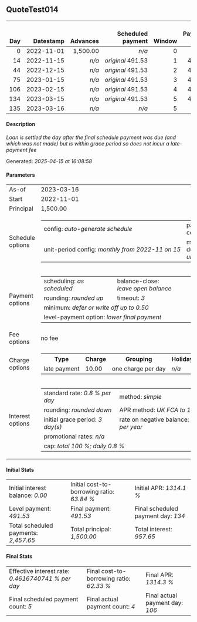 <h2>QuoteTest014</h2><table><thead style="vertical-align: bottom;"><th style="text-align: right;">Day</th><th style="text-align: right;">Datestamp</th><th style="text-align: right;">Advances</th><th style="text-align: right;">Scheduled payment</th><th style="text-align: right;">Window</th><th style="text-align: right;">Payment due</th><th style="text-align: right;">Actual payments</th><th style="text-align: right;">Generated payment</th><th style="text-align: right;">Net effect</th><th style="text-align: right;">Payment status</th><th style="text-align: right;">Balance status</th><th style="text-align: right;">Simple interest</th><th style="text-align: right;">New interest</th><th style="text-align: right;">New charges</th><th style="text-align: right;">Principal portion</th><th style="text-align: right;">Fee portion</th><th style="text-align: right;">Interest portion</th><th style="text-align: right;">Charges portion</th><th style="text-align: right;">Fee refund</th><th style="text-align: right;">Principal balance</th><th style="text-align: right;">Fee balance</th><th style="text-align: right;">Interest balance</th><th style="text-align: right;">Charges balance</th><th style="text-align: right;">Settlement figure</th><th style="text-align: right;">Fee refund if&nbsp;settled</th></thead><tr style="text-align: right;"><td class="ci00">0</td><td class="ci01" style="white-space: nowrap;">2022-11-01</td><td class="ci02">1,500.00</td><td class="ci03" style="white-space: nowrap;"><i>n/a<i></td><td class="ci04">0</td><td class="ci05">0.00</td><td class="ci06"><i>n/a</i></td><td class="ci07"><i>n/a</i></td><td class="ci08">0.00</td><td class="ci09"><i>none&nbsp;scheduled</i></td><td class="ci10">open</td><td class="ci13">0.0000</td><td class="ci14">0.0000</td><td class="ci15"><i>n/a</i></td><td class="ci16">0.00</td><td class="ci17">0.00</td><td class="ci18">0.00</td><td class="ci19">0.00</td><td class="ci20">0.00</td><td class="ci21">1,500.00</td><td class="ci22">0.00</td><td class="ci23">0.0000</td><td class="ci24">0.00</td><td class="ci25">1,500.00</td><td class="ci26">0.00</td></tr><tr style="text-align: right;"><td class="ci00">14</td><td class="ci01" style="white-space: nowrap;">2022-11-15</td><td class="ci02"><i>n/a</i></td><td class="ci03" style="white-space: nowrap;"><i>original</i> 491.53</td><td class="ci04">1</td><td class="ci05">491.53</td><td class="ci06"><i>confirmed</i>&nbsp;500.00</td><td class="ci07"><i>n/a</i></td><td class="ci08">500.00</td><td class="ci09"><i>overpayment</i></td><td class="ci10">open</td><td class="ci13">168.0000</td><td class="ci14">168.0000</td><td class="ci15"><i>n/a</i></td><td class="ci16">332.00</td><td class="ci17">0.00</td><td class="ci18">168.00</td><td class="ci19">0.00</td><td class="ci20">0.00</td><td class="ci21">1,168.00</td><td class="ci22">0.00</td><td class="ci23">0.0000</td><td class="ci24">0.00</td><td class="ci25">1,168.00</td><td class="ci26">0.00</td></tr><tr style="text-align: right;"><td class="ci00">44</td><td class="ci01" style="white-space: nowrap;">2022-12-15</td><td class="ci02"><i>n/a</i></td><td class="ci03" style="white-space: nowrap;"><i>original</i> 491.53</td><td class="ci04">2</td><td class="ci05">483.06</td><td class="ci06"><i>confirmed</i>&nbsp;500.00</td><td class="ci07"><i>n/a</i></td><td class="ci08">500.00</td><td class="ci09"><i>overpayment</i></td><td class="ci10">open</td><td class="ci13">280.3200</td><td class="ci14">280.3200</td><td class="ci15"><i>n/a</i></td><td class="ci16">219.68</td><td class="ci17">0.00</td><td class="ci18">280.32</td><td class="ci19">0.00</td><td class="ci20">0.00</td><td class="ci21">948.32</td><td class="ci22">0.00</td><td class="ci23">0.0000</td><td class="ci24">0.00</td><td class="ci25">948.32</td><td class="ci26">0.00</td></tr><tr style="text-align: right;"><td class="ci00">75</td><td class="ci01" style="white-space: nowrap;">2023-01-15</td><td class="ci02"><i>n/a</i></td><td class="ci03" style="white-space: nowrap;"><i>original</i> 491.53</td><td class="ci04">3</td><td class="ci05">474.59</td><td class="ci06"><i>confirmed</i>&nbsp;500.00</td><td class="ci07"><i>n/a</i></td><td class="ci08">500.00</td><td class="ci09"><i>overpayment</i></td><td class="ci10">open</td><td class="ci13">235.1834</td><td class="ci14">235.1834</td><td class="ci15"><i>n/a</i></td><td class="ci16">264.82</td><td class="ci17">0.00</td><td class="ci18">235.18</td><td class="ci19">0.00</td><td class="ci20">0.00</td><td class="ci21">683.50</td><td class="ci22">0.00</td><td class="ci23">0.0000</td><td class="ci24">0.00</td><td class="ci25">683.50</td><td class="ci26">0.00</td></tr><tr style="text-align: right;"><td class="ci00">106</td><td class="ci01" style="white-space: nowrap;">2023-02-15</td><td class="ci02"><i>n/a</i></td><td class="ci03" style="white-space: nowrap;"><i>original</i> 491.53</td><td class="ci04">4</td><td class="ci05">466.12</td><td class="ci06"><i>confirmed</i>&nbsp;500.00</td><td class="ci07"><i>n/a</i></td><td class="ci08">500.00</td><td class="ci09"><i>overpayment</i></td><td class="ci10">open</td><td class="ci13">169.5080</td><td class="ci14">169.5080</td><td class="ci15"><i>n/a</i></td><td class="ci16">330.50</td><td class="ci17">0.00</td><td class="ci18">169.50</td><td class="ci19">0.00</td><td class="ci20">0.00</td><td class="ci21">353.00</td><td class="ci22">0.00</td><td class="ci23">0.0000</td><td class="ci24">0.00</td><td class="ci25">353.00</td><td class="ci26">0.00</td></tr><tr style="text-align: right;"><td class="ci00">134</td><td class="ci01" style="white-space: nowrap;">2023-03-15</td><td class="ci02"><i>n/a</i></td><td class="ci03" style="white-space: nowrap;"><i>original</i> 491.53</td><td class="ci04">5</td><td class="ci05">432.07</td><td class="ci06"><i>n/a</i></td><td class="ci07"><i>n/a</i></td><td class="ci08">0.00</td><td class="ci09"><i>payment&nbsp;due</i></td><td class="ci10">open</td><td class="ci13">79.0720</td><td class="ci14">79.0720</td><td class="ci15"><i>n/a</i></td><td class="ci16">0.00</td><td class="ci17">0.00</td><td class="ci18">0.00</td><td class="ci19">0.00</td><td class="ci20">0.00</td><td class="ci21">353.00</td><td class="ci22">0.00</td><td class="ci23">79.0720</td><td class="ci24">0.00</td><td class="ci25">432.07</td><td class="ci26">0.00</td></tr><tr style="text-align: right;"><td class="ci00">135</td><td class="ci01" style="white-space: nowrap;">2023-03-16</td><td class="ci02"><i>n/a</i></td><td class="ci03" style="white-space: nowrap;"><i>n/a<i></td><td class="ci04">5</td><td class="ci05">0.00</td><td class="ci06"><i>n/a</i></td><td class="ci07">434.89</td><td class="ci08">434.89</td><td class="ci09"><i>generated</i></td><td class="ci10">closed</td><td class="ci13">2.8240</td><td class="ci14">2.8240</td><td class="ci15"><i>n/a</i></td><td class="ci16">353.00</td><td class="ci17">0.00</td><td class="ci18">81.89</td><td class="ci19">0.00</td><td class="ci20">0.00</td><td class="ci21">0.00</td><td class="ci22">0.00</td><td class="ci23">0.0000</td><td class="ci24">0.00</td><td class="ci25">434.89</td><td class="ci26">0.00</td></tr></table><p><h4>Description</h4><i>Loan is settled the day after the final schedule payment was due (and which was not made) but is within grace period so does not incur a late-payment fee</i></p><p>Generated: <i>2025-04-15 at 16:08:58</i></p><h4>Parameters</h4><table><tr><td>As-of</td><td>2023-03-16</td></tr><tr><td>Start</td><td>2022-11-01</td></tr><tr><td>Principal</td><td>1,500.00</td></tr><tr><td>Schedule options</td><td><table><tr><td>config: <i>auto-generate schedule</i></td><td>payment count: <i>5</i></td></tr><tr><td style="white-space: nowrap;">unit-period config: <i>monthly from 2022-11 on 15</i></td><td>max duration: <i>unlimited</i></td></tr></table></td></tr><tr><td>Payment options</td><td><table><tr><td>scheduling: <i>as scheduled</i></td><td>balance-close: <i>leave&nbsp;open&nbsp;balance</i></td></tr><tr><td>rounding: <i>rounded up</i></td><td>timeout: <i>3</i></td></tr><tr><td colspan='2'>minimum: <i>defer&nbsp;or&nbsp;write&nbsp;off&nbsp;up&nbsp;to&nbsp;0.50</i></td></tr><tr><td colspan='2'>level-payment option: <i>lower&nbsp;final&nbsp;payment</i></td></tr></table></td></tr><tr><td>Fee options</td><td>no fee</td></tr><tr><td>Charge options</td><td><table><tr><th>Type</th><th>Charge</th><th>Grouping</th><th>Holidays</th></tr><tr><td>late payment</td><td>10.00</td><td>one charge per day</td><td><i>n/a</i></td></tr></table></td></tr><tr><td>Interest options</td><td><table><tr><td>standard rate: <i>0.8 % per day</i></td><td>method: <i>simple</i></td></tr><tr><td>rounding: <i>rounded down</i></td><td>APR method: <i>UK FCA to 1 d.p.</i></td></tr><tr><td>initial grace period: <i>3 day(s)</i></td><td>rate on negative balance: <i>8 % per year</i></td></tr><tr><td colspan="2">promotional rates: <i><i>n/a</i></i></td></tr><tr><td colspan="2">cap: <i>total 100 %; daily 0.8 %</td></tr></table></td></tr></table><h4>Initial Stats</h4><table><tr><td>Initial interest balance: <i>0.00</i></td><td>Initial cost-to-borrowing ratio: <i>63.84 %</i></td><td>Initial APR: <i>1314.1 %</i></td></tr><tr><td>Level payment: <i>491.53</i></td><td>Final payment: <i>491.53</i></td><td>Final scheduled payment day: <i>134</i></td></tr><tr><td>Total scheduled payments: <i>2,457.65</i></td><td>Total principal: <i>1,500.00</i></td><td>Total interest: <i>957.65</i></td></tr></table><h4>Final Stats</h4><table><tr><td>Effective interest rate: <i>0.4616740741 % per day</i></td><td>Final cost-to-borrowing ratio: <i>62.33 %</i></td><td>Final APR: <i>1314.3 %</i></td></tr><tr><td>Final scheduled payment count: <i>5</i></td><td>Final actual payment count: <i>4</i></td><td>Final actual payment day: <i>106</i></td></tr></table>